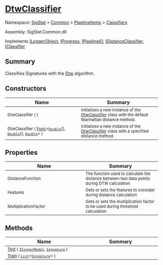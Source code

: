 # [DtwClassifier](./DtwClassifier.md)

Namespace: [SigStat]() > [Common](./../../README.md) > [PipelineItems]() > [Classifiers](./README.md)

Assembly: SigStat.Common.dll

Implements [ILoggerObject](./../../ILoggerObject.md), [IProgress](./../../Helpers/IProgress.md), [IPipelineIO](./../../Pipeline/IPipelineIO.md), [IDistanceClassifier](./../../Pipeline/IDistanceClassifier.md), [IClassifier](./../../Pipeline/IClassifier.md)

## Summary
Classifies Signatures with the [Dtw](https://github.com/sigstat/sigstat/blob/develop/docs/md/SigStat/Common/Algorithms/Dtw.md) algorithm.

## Constructors

| Name<img width=475> | Summary<img width=475> | 
| --- | --- | 
| <sub>DtwClassifier (  )</sub>| <sub>Initializes a new instance of the [DtwClassifier](https://github.com/sigstat/sigstat/blob/develop/docs/md/SigStat/Common/PipelineItems/Classifiers/DtwClassifier.md) class with the default Manhattan distance method.</sub>| <br>
| <sub>DtwClassifier ( [Func](https://docs.microsoft.com/en-us/dotnet/api/System.Func-3)\<[`Double`](https://docs.microsoft.com/en-us/dotnet/api/System.Double)[], [`Double`](https://docs.microsoft.com/en-us/dotnet/api/System.Double)[], [`Double`](https://docs.microsoft.com/en-us/dotnet/api/System.Double)> )</sub>| <sub>Initializes a new instance of the [DtwClassifier](https://github.com/sigstat/sigstat/blob/develop/docs/md/SigStat/Common/PipelineItems/Classifiers/DtwClassifier.md) class with a specified distance method.</sub>| <br>


## Properties

| Name<img width=475> | Summary<img width=475> | 
| --- | --- | 
| <sub>DistanceFunction</sub>| <sub>The function used to calculate the distance between two data points during DTW calculation</sub>| <br>
| <sub>Features</sub>| <sub>Gets or sets the features to consider during distance calculation</sub>| <br>
| <sub>MultiplicationFactor</sub>| <sub>Gets or sets the multiplication factor to be used during threshold calculation</sub>| <br>


## Methods

| Name<img width=475> | Summary<img width=475> | 
| --- | --- | 
| <sub>[Test](./Methods/DtwClassifier-100663900.md) ( [`ISignerModel`](./../../Pipeline/ISignerModel.md), [`Signature`](./../../Signature.md) )</sub>| <sub></sub>| <br>
| <sub>[Train](./Methods/DtwClassifier-100663899.md) ( [`List`](https://docs.microsoft.com/en-us/dotnet/api/System.Collections.Generic.List-1)\<[`Signature`](./../../Signature.md)> )</sub>| <sub></sub>| <br>


